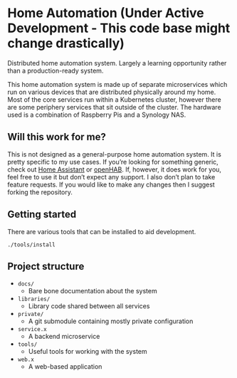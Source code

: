 # Home Automation (Under Active Development - This code base might change drastically)

Distributed home automation system. Largely a learning opportunity rather than a production-ready system.

This home automation system is made up of separate microservices which run on various devices that are distributed physically around my home.
Most of the core services run within a Kubernetes cluster, however there are some periphery services that sit outside of the cluster.
The hardware used is a combination of Raspberry Pis and a Synology NAS.

## Will this work for me?

This is not designed as a general-purpose home automation system. It is pretty specific to my use cases. If you’re looking for something generic, check out [Home Assistant](https://www.home-assistant.io) or [openHAB](https://www.openhab.org). If, however, it does work for you, feel free to use it but don’t expect any support. I also don’t plan to take feature requests. If you would like to make any changes then I suggest forking the repository.

## Getting started

There are various tools that can be installed to aid development.

```shell
./tools/install
```

## Project structure

- `docs/`
  - Bare bone documentation about the system
- `libraries/`
  - Library code shared between all services
- `private/`
  - A git submodule containing mostly private configuration
- `service.x`
  - A backend microservice
- `tools/`
  - Useful tools for working with the system
- `web.x`
  - A web-based application
